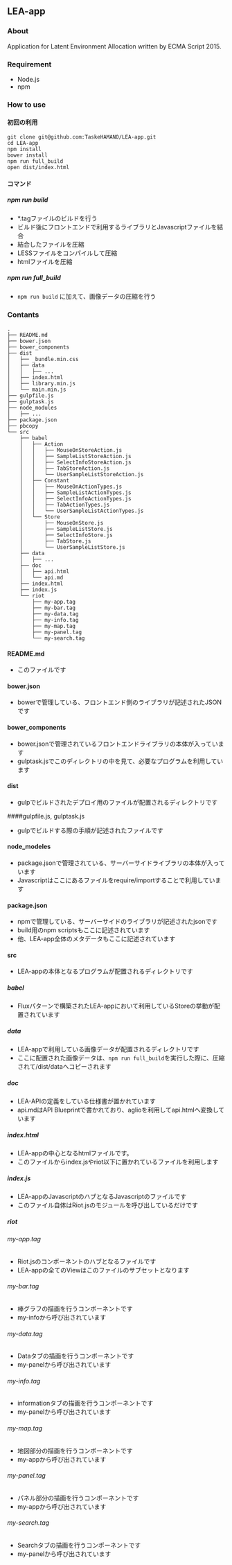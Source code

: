 ## LEA-app

### About
Application for Latent Environment Allocation written by ECMA Script 2015.

### Requirement
* Node.js
* npm

### How to use

#### 初回の利用

```
git clone git@github.com:TaskeHAMANO/LEA-app.git
cd LEA-app
npm install
bower install
npm run full_build
open dist/index.html
```

#### コマンド
##### npm run build
* *.tagファイルのビルドを行う
* ビルド後にフロントエンドで利用するライブラリとJavascriptファイルを結合
* 結合したファイルを圧縮
* LESSファイルをコンパイルして圧縮
* htmlファイルを圧縮

##### npm run full_build
* ```npm run build``` に加えて、画像データの圧縮を行う


### Contants

```
.
├── README.md
├── bower.json
├── bower_components
├── dist
│   ├── _bundle.min.css
│   ├── data
│   │   ├── ...
│   ├── index.html
│   ├── library.min.js
│   └── main.min.js
├── gulpfile.js
├── gulptask.js
├── node_modules
│   ├── ...
├── package.json
├── pbcopy
└── src
    ├── babel
    │   ├── Action
    │   │   ├── MouseOnStoreAction.js
    │   │   ├── SampleListStoreAction.js
    │   │   ├── SelectInfoStoreAction.js
    │   │   ├── TabStoreAction.js
    │   │   └── UserSampleListStoreAction.js
    │   ├── Constant
    │   │   ├── MouseOnActionTypes.js
    │   │   ├── SampleListActionTypes.js
    │   │   ├── SelectInfoActionTypes.js
    │   │   ├── TabActionTypes.js
    │   │   └── UserSampleListActionTypes.js
    │   └── Store
    │       ├── MouseOnStore.js
    │       ├── SampleListStore.js
    │       ├── SelectInfoStore.js
    │       ├── TabStore.js
    │       └── UserSampleListStore.js
    ├── data
    │   ├── ...
    ├── doc
    │   ├── api.html
    │   └── api.md
    ├── index.html
    ├── index.js
    └── riot
        ├── my-app.tag
        ├── my-bar.tag
        ├── my-data.tag
        ├── my-info.tag
        ├── my-map.tag
        ├── my-panel.tag
        └── my-search.tag
```

#### README.md
* このファイルです

#### bower.json
* bowerで管理している、フロントエンド側のライブラリが記述されたJSONです

#### bower_components
* bower.jsonで管理されているフロントエンドライブラリの本体が入っています
* gulptask.jsでこのディレクトリの中を見て、必要なプログラムを利用しています

#### dist
* gulpでビルドされたデプロイ用のファイルが配置されるディレクトリです

####gulpfile.js, gulptask.js
* gulpでビルドする際の手順が記述されたファイルです

#### node_modeles
* package.jsonで管理されている、サーバーサイドライブラリの本体が入っています
* Javascriptはここにあるファイルをrequire/importすることで利用しています

#### package.json
* npmで管理している、サーバーサイドのライブラリが記述されたjsonです
* build用のnpm scriptsもここに記述されています
* 他、LEA-app全体のメタデータもここに記述されています

#### src
* LEA-appの本体となるプログラムが配置されるディレクトリです

##### babel
* Fluxパターンで構築されたLEA-appにおいて利用しているStoreの挙動が配置されています

##### data
* LEA-appで利用している画像データが配置されるディレクトリです
* ここに配置された画像データは、```npm run full_build```を実行した際に、圧縮されて/dist/dataへコピーされます

##### doc
* LEA-APIの定義をしている仕様書が置かれています
* api.mdはAPI Blueprintで書かれており、aglioを利用してapi.htmlへ変換しています

##### index.html
* LEA-appの中心となるhtmlファイルです。
* このファイルからindex.jsやriot以下に置かれているファイルを利用します

##### index.js
* LEA-appのJavascriptのハブとなるJavascriptのファイルです
* このファイル自体はRiot.jsのモジュールを呼び出しているだけです

##### riot

###### my-app.tag
* Riot.jsのコンポーネントのハブとなるファイルです
* LEA-appの全てのViewはこのファイルのサブセットとなります

###### my-bar.tag
* 棒グラフの描画を行うコンポーネントです
* my-infoから呼び出されています

###### my-data.tag
* Dataタブの描画を行うコンポーネントです
* my-panelから呼び出されています

###### my-info.tag
* informationタブの描画を行うコンポーネントです
* my-panelから呼び出されています

###### my-map.tag
* 地図部分の描画を行うコンポーネントです
* my-appから呼び出されています

###### my-panel.tag
* パネル部分の描画を行うコンポーネントです
* my-appから呼び出されています

###### my-search.tag
* Searchタブの描画を行うコンポーネントです
* my-panelから呼び出されています
